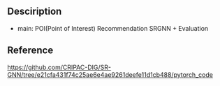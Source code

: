 ## Desciription
- main: POI(Point of Interest) Recommendation SRGNN + Evaluation  

## Reference
https://github.com/CRIPAC-DIG/SR-GNN/tree/e21cfa431f74c25ae6e4ae9261deefe11d1cb488/pytorch_code
